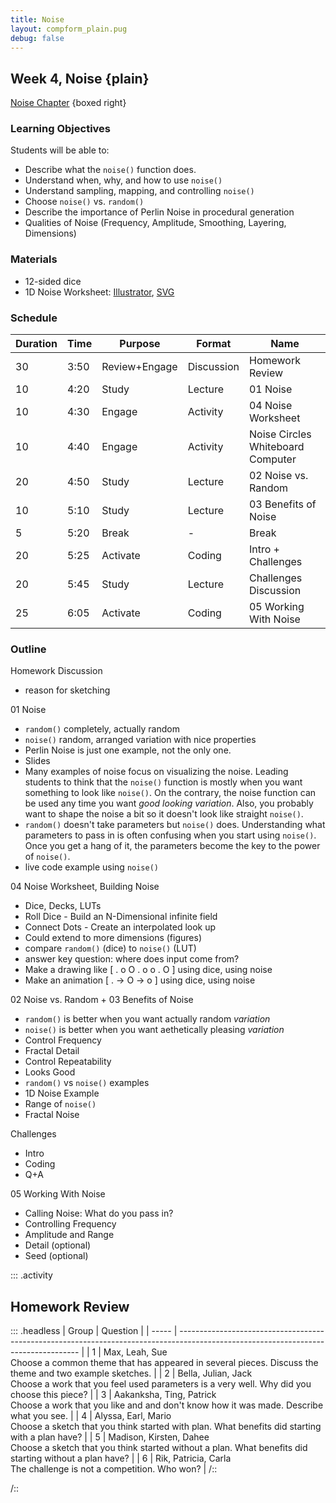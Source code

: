 ```yaml
---
title: Noise
layout: compform_plain.pug
debug: false
---
```


## Week 4, Noise {plain}

[Noise Chapter](./index.html) {boxed right}

### Learning Objectives

Students will be able to:

- Describe what the `noise()` function does.
- Understand when, why, and how to use `noise()`
- Understand sampling, mapping, and controlling `noise()`
- Choose `noise()` vs. `random()`
- Describe the importance of Perlin Noise in procedural generation
- Qualities of Noise (Frequency, Amplitude, Smoothing, Layering, Dimensions)

### Materials

- 12-sided dice
- 1D Noise Worksheet: [Illustrator](../handouts/1d_noise_graph.ai), [SVG](../handouts/1d_noise_graph-01.svg)

### Schedule

<!--
| Time | ESA           | Type           | Activity                          |
| ---- | ------------- | -------------- | --------------------------------- |
| Pre  | TBD           | -              | TBD                               |
| 3:50 | Review+Engage | Discussion     | Homework Review                   |
| 4:20 | Study         | Lecture        | 01 Noise                          |
| 4:30 | Engage        | Activity       | 04 Noise Worksheet                |
| 4:40 | Engage        | Activity       | Noise Circles Whiteboard Computer |
| 4:50 | Study         | Lecture        | 02 Noise vs. Random               |
| 5:10 | Study         | Lecture        | 03 Benefits of Noise              |
| 5:20 | Break         | -              | Break                             |
| 5:20 | Activate      | Coding         | Intro + Challenges                |
| 5:40 | Study         | Lecture        | Challenges Discussion             |
| 6:00 | Activate      | Coding Lecture | 05 Working With Noise             |
-->

| Duration | Time | Purpose       | Format     | Name                              |
| -------- | ---- | ------------- | ---------- | --------------------------------- |
| 30       | 3:50 | Review+Engage | Discussion | Homework Review                   |
| 10       | 4:20 | Study         | Lecture    | 01 Noise                          |
| 10       | 4:30 | Engage        | Activity   | 04 Noise Worksheet                |
| 10       | 4:40 | Engage        | Activity   | Noise Circles Whiteboard Computer |
| 20       | 4:50 | Study         | Lecture    | 02 Noise vs. Random               |
| 10       | 5:10 | Study         | Lecture    | 03 Benefits of Noise              |
| 5        | 5:20 | Break         | -          | Break                             |
| 20       | 5:25 | Activate      | Coding     | Intro + Challenges                |
| 20       | 5:45 | Study         | Lecture    | Challenges Discussion             |
| 25       | 6:05 | Activate      | Coding     | 05 Working With Noise             |

### Outline

Homework Discussion

- reason for sketching

01 Noise

- `random()` completely, actually random
- `noise()` random, arranged variation with nice properties
- Perlin Noise is just one example, not the only one.
- Slides
- Many examples of noise focus on visualizing the noise. Leading students to think that the `noise()` function is mostly when you want something to look like `noise()`. On the contrary, the noise function can be used any time you want _good looking variation_. Also, you probably want to shape the noise a bit so it doesn't look like straight `noise()`.
- `random()` doesn't take parameters but `noise()` does. Understanding what parameters to pass in is often confusing when you start using `noise()`. Once you get a hang of it, the parameters become the key to the power of `noise()`.
- live code example using `noise()`

04 Noise Worksheet, Building Noise

- Dice, Decks, LUTs
- Roll Dice - Build an N-Dimensional infinite field
- Connect Dots - Create an interpolated look up
- Could extend to more dimensions (figures)
- compare `random()` (dice) to `noise()` (LUT)
- answer key question: where does input come from?
- Make a drawing like [ . o O . o o . O ] using dice, using noise
- Make an animation [ . -> O -> o ] using dice, using noise

02 Noise vs. Random + 03 Benefits of Noise

- `random()` is better when you want actually random _variation_
- `noise()` is better when you want aethetically pleasing _variation_
- Control Frequency
- Fractal Detail
- Control Repeatability
- Looks Good
- `random()` vs `noise()` examples
- 1D Noise Example
- Range of `noise()`
- Fractal Noise

Challenges

- Intro
- Coding
- Q+A

05 Working With Noise

- Calling Noise: What do you pass in?
- Controlling Frequency
- Amplitude and Range
- Detail (optional)
- Seed (optional)

::: .activity

## Homework Review

::: .headless
| Group | Question |
| ----- | ----------------------------------------------------------------------------------------------------------------------------------- |
| 1 | Max, Leah, Sue <br/>Choose a common theme that has appeared in several pieces. Discuss the theme and two example sketches. |
| 2 | Bella, Julian, Jack <br/>Choose a work that you feel used parameters is a very well. Why did you choose this piece? |
| 3 | Aakanksha, Ting, Patrick <br/>Choose a work that you like and and don't know how it was made. Describe what you see. |
| 4 | Alyssa, Earl, Mario <br/>Choose a sketch that you think started with plan. What benefits did starting with a plan have? |
| 5 | Madison, Kirsten, Dahee <br/>Choose a sketch that you think started without a plan. What benefits did starting without a plan have? |
| 6 | Rik, Patricia, Carla <br>The challenge is not a competition. Who won? |
/::

/::

<style> 
    .headless thead {
        display: none;
    }
</style>
